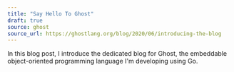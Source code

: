 ```yaml
---
title: "Say Hello To Ghost"
draft: true
source: ghost
source_url: https://ghostlang.org/blog/2020/06/introducing-the-blog
---
```


In this blog post, I introduce the dedicated blog for Ghost, the embeddable object-oriented programming language I'm developing using Go.